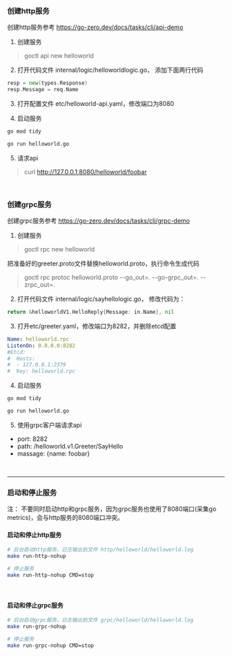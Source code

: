 
### 创建http服务

创建http服务参考 https://go-zero.dev/docs/tasks/cli/api-demo

1. 创建服务

> goctl api new helloworld

2. 打开代码文件 internal/logic/helloworldlogic.go， 添加下面两行代码

```go
resp = new(types.Response)
resp.Message = req.Name
```

3. 打开配置文件 etc/helloworld-api.yaml，修改端口为8080

4. 启动服务

```bash
go mod tidy

go run helloworld.go
```

5. 请求api

> curl http://127.0.0.1:8080/helloworld/foobar

<br>

### 创建grpc服务

创建grpc服务参考 https://go-zero.dev/docs/tasks/cli/grpc-demo

1. 创建服务

> goctl rpc new helloworld

把准备好的greeter.proto文件替换helloworld.proto，执行命令生成代码

> goctl rpc protoc helloworld.proto --go_out=. --go-grpc_out=. --zrpc_out=.

2. 打开代码文件 internal/logic/sayhellologic.go， 修改代码为：

```go
return &helloworldV1.HelloReply{Message: in.Name}, nil
```

3. 打开etc/greeter.yaml，修改端口为8282，并删除etcd配置

```yaml
Name: helloworld.rpc
ListenOn: 0.0.0.0:8282
#Etcd:
#  Hosts:
#  - 127.0.0.1:2379
#  Key: helloworld.rpc
```

4. 启动服务

```bash
go mod tidy

go run helloworld.go
```

5. 使用grpc客户端请求api

- port:  8282
- path: /helloworld.v1.Greeter/SayHello
- massage: {name: foobar}

<br>

---

### 启动和停止服务

注： 不要同时启动http和grpc服务，因为grpc服务也使用了8080端口(采集go metrics)，会与http服务的8080端口冲突。

#### 启动和停止http服务

```bash
# 后台启动http服务，日志输出到文件 http/helloworld/helloworld.log
make run-http-nohup

# 停止服务
make run-http-nohup CMD=stop
```

<br>

#### 启动和停止grpc服务

```bash
# 后台启动grpc服务，日志输出到文件 grpc/helloworld/helloworld.log
make run-grpc-nohup

# 停止服务
make run-grpc-nohup CMD=stop
```
